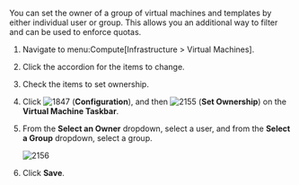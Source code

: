 You can set the owner of a group of virtual machines and templates by
either individual user or group. This allows you an additional way to
filter and can be used to enforce quotas.

1.  Navigate to menu:Compute\[Infrastructure \> Virtual Machines\].

2.  Click the accordion for the items to change.

3.  Check the items to set ownership.

4.  Click ![1847](1847.png) (**Configuration**), and then
    ![2155](2155.png) (**Set Ownership**) on the **Virtual Machine
    Taskbar**.

5.  From the **Select an Owner** dropdown, select a user, and from the
    **Select a Group** dropdown, select a group.
    
    ![2156](2156.png)

6.  Click **Save**.
